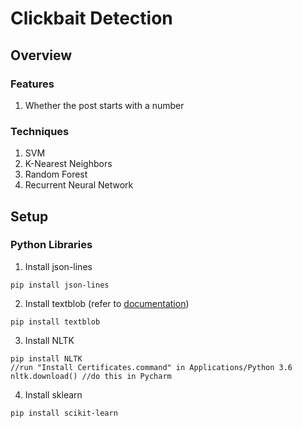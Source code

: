 # Clickbait Detection

## Overview 

### Features
1. Whether the post starts with a number

### Techniques
1. SVM
2. K-Nearest Neighbors
3. Random Forest
4. Recurrent Neural Network


## Setup

### Python Libraries
1. Install json-lines
```
pip install json-lines
```

2. Install textblob (refer to [documentation](https://textblob.readthedocs.io/en/dev/quickstart.html#noun-phrase-extraction))
```
pip install textblob
```

3. Install NLTK
```
pip install NLTK
//run "Install Certificates.command" in Applications/Python 3.6
nltk.download() //do this in Pycharm
```
4. Install sklearn
```
pip install scikit-learn
```
